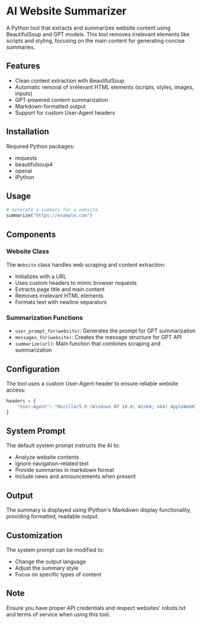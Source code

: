 # AI Website Summarizer

A Python tool that extracts and summarizes website content using BeautifulSoup and GPT models. This tool removes irrelevant elements like scripts and styling, focusing on the main content for generating concise summaries.

## Features

- Clean content extraction with BeautifulSoup
- Automatic removal of irrelevant HTML elements (scripts, styles, images, inputs)
- GPT-powered content summarization
- Markdown-formatted output
- Support for custom User-Agent headers

## Installation

Required Python packages:
- requests
- beautifulsoup4
- openai
- IPython

## Usage

```python
# Generate a summary for a website
summarize("https://example.com")
```

## Components

### Website Class

The `Website` class handles web scraping and content extraction:
- Initializes with a URL
- Uses custom headers to mimic browser requests
- Extracts page title and main content
- Removes irrelevant HTML elements
- Formats text with newline separators

### Summarization Functions

- `user_prompt_for(website)`: Generates the prompt for GPT summarization
- `messages_for(website)`: Creates the message structure for GPT API
- `summarize(url)`: Main function that combines scraping and summarization

## Configuration

The tool uses a custom User-Agent header to ensure reliable website access:
```python
headers = {
    "User-Agent": "Mozilla/5.0 (Windows NT 10.0; Win64; x64) AppleWebKit/537.36 (KHTML, like Gecko) Chrome/117.0.0.0 Safari/537.36"
}
```

## System Prompt

The default system prompt instructs the AI to:
- Analyze website contents
- Ignore navigation-related text
- Provide summaries in markdown format
- Include news and announcements when present

## Output

The summary is displayed using IPython's Markdown display functionality, providing formatted, readable output.

## Customization

The system prompt can be modified to:
- Change the output language
- Adjust the summary style
- Focus on specific types of content

## Note

Ensure you have proper API credentials and respect websites' robots.txt and terms of service when using this tool.
